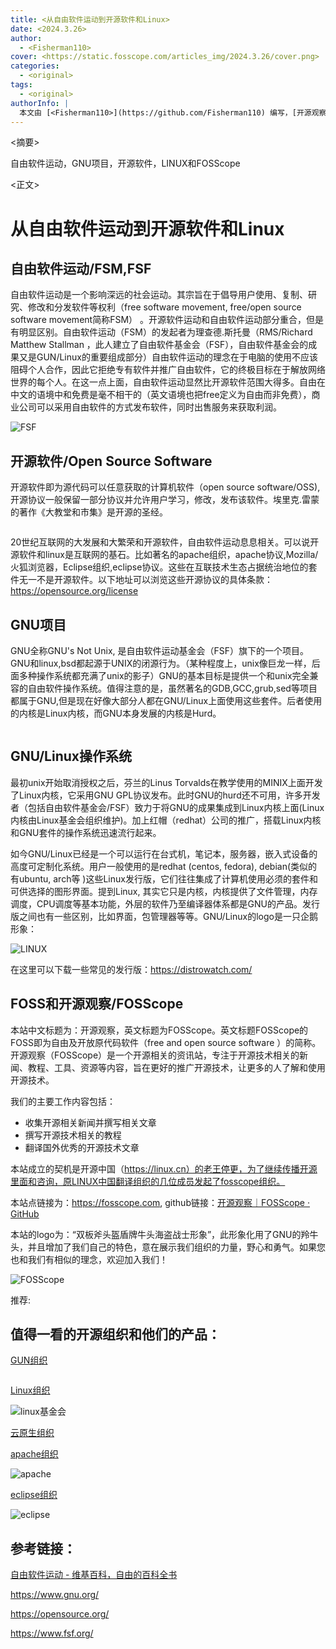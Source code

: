 ```yaml
---
title: <从自由软件运动到开源软件和Linux>
date: <2024.3.26>
author:
  - <Fisherman110>
cover: <https://static.fosscope.com/articles_img/2024.3.26/cover.png>
categories:
  - <original>
tags:
  - <original>
authorInfo: |
  本文由 [<Fisherman110>](https://github.com/Fisherman110) 编写，[开源观察](https://fosscope.com/) 荣誉推出。
---
```


<!-- 所有在被 `<>` 标记的地方都需要被替换成对应的内容 -->

<摘要>

自由软件运动，GNU项目，开源软件，LINUX和FOSScope

<!-- more -->

<正文>

# 从自由软件运动到开源软件和Linux

## 自由软件运动/FSM,FSF

自由软件运动是一个影响深远的社会运动。其宗旨在于倡导用户使用、复制、研究、修改和分发软件等权利（free software movement, free/open source software movement简称FSM） 。开源软件运动和自由软件运动部分重合，但是有明显区别。自由软件运动（FSM）的发起者为理查德.斯托曼（RMS/Richard Matthew Stallman ，此人建立了自由软件基金会（FSF），自由软件基金会的成果又是GUN/Linux的重要组成部分）自由软件运动的理念在于电脑的使用不应该阻碍个人合作，因此它拒绝专有软件并推广自由软件，它的终极目标在于解放网络世界的每个人。在这一点上面，自由软件运动显然比开源软件范围大得多。自由在中文的语境中和免费是毫不相干的（英文语境也把free定义为自由而非免费），商业公司可以采用自由软件的方式发布软件，同时出售服务来获取利润。

<img src="https://static.fsf.org/common/img/logo-new.png" title="" alt="FSF" data-align="center">

## 开源软件/Open Source Software

开源软件即为源代码可以任意获取的计算机软件（open source software/OSS),开源协议一般保留一部分协议并允许用户学习，修改，发布该软件。埃里克.雷蒙的著作《大教堂和市集》是开源的圣经。

<img src="https://i0.wp.com/opensource.org/wp-content/uploads/2023/03/cropped-OSI-horizontal-large.png?fit=640%2C229&ssl=1" title="" alt="" data-align="center">

20世纪互联网的大发展和大繁荣和开源软件，自由软件运动息息相关。可以说开源软件和linux是互联网的基石。比如著名的apache组织，apache协议,Mozilla/火狐浏览器，Eclipse组织,eclipse协议。这些在互联技术生态占据统治地位的套件无一不是开源软件。以下地址可以浏览这些开源协议的具体条款：https://opensource.org/license

## 

## GNU项目

GNU全称GNU's Not Unix, 是自由软件运动基金会（FSF）旗下的一个项目。GNU和linux,bsd都起源于UNIX的闭源行为。（某种程度上，unix像巨龙一样，后面多种操作系统都充满了unix的影子）GNU的基本目标是提供一个和unix完全兼容的自由软件操作系统。值得注意的是，虽然著名的GDB,GCC,grub,sed等项目都属于GNU,但是现在好像大部分人都在GNU/Linux上面使用这些套件。后者使用的内核是Linux内核，而GNU本身发展的内核是Hurd。

<img src="https://www.gnu.org/graphics/heckert_gnu.transp.small.png" title="" alt="" data-align="center">

## GNU/Linux操作系统

最初unix开始取消授权之后，芬兰的Linus Torvalds在教学使用的MINIX上面开发了Linux内核，它采用GNU GPL协议发布。此时GNU的hurd还不可用，许多开发者（包括自由软件基金会/FSF）致力于将GNU的成果集成到Linux内核上面(Linux内核由Linux基金会组织维护)。加上红帽（redhat）公司的推广，搭载Linux内核和GNU套件的操作系统迅速流行起来。

如今GNU/Linux已经是一个可以运行在台式机，笔记本，服务器，嵌入式设备的高度可定制化系统。用户一般使用的是redhat (centos, fedora), debian(类似的有ubuntu, arch等 )这些Linux发行版，它们往往集成了计算机使用必须的套件和可供选择的图形界面。提到Linux, 其实它只是内核，内核提供了文件管理，内存调度，CPU调度等基本功能，外层的软件乃至编译器体系都是GNU的产品。发行版之间也有一些区别，比如界面，包管理器等等。GNU/Linux的logo是一只企鹅形象：

<img src="https://www.kernel.org/theme/images/logos/tux.png" title="" alt="LINUX" data-align="center">

在这里可以下载一些常见的发行版：https://distrowatch.com/

## FOSS和开源观察/FOSScope

本站中文标题为：开源观察，英文标题为FOSScope。英文标题FOSScope的FOSS即为自由及开放原代码软件（free and open source software ）的简称。开源观察（FOSScope）是一个开源相关的资讯站，专注于开源技术相关的新闻、教程、工具、资源等内容，旨在更好的推广开源技术，让更多的人了解和使用开源技术。

我们的主要工作内容包括：

- 收集开源相关新闻并撰写相关文章
- 撰写开源技术相关的教程
- 翻译国外优秀的开源技术文章

本站成立的契机是开源中国（https://linux.cn）的老王停更，为了继续传播开源里面和咨询，原LINUX中国翻译组织的几位成员发起了fosscope组织。

本站点链接为：https://fosscope.com, github链接：[开源观察｜FOSScope · GitHub](https://github.com/FOSScope)

本站的logo为：“双板斧头盔盾牌牛头海盗战士形象”，此形象化用了GNU的羚牛头，并且增加了我们自己的特色，意在展示我们组织的力量，野心和勇气。如果您也和我们有相似的理念，欢迎加入我们！

<img src="https://static.fosscope.com/img/fosscope-logo/FOSScope900.png" title="" alt="FOSScope" data-align="left">

推荐:

## 值得一看的开源组织和他们的产品：

[GUN组织]([https://www.gnu.org/](https://www.gnu.org/))

<img title="" src="https://www.gnu.org/graphics/heckert_gnu.transp.small.png" alt="" data-align="center">

[Linux组织](https://www.linuxfoundation.org/)

<img title="" src="https://www.linuxfoundation.org/hubfs/LF%20Logo%20White.svg" alt="linux基金会" data-align="center">

[云原生组织](https://www.cncf.io/)

[apache组织](https://www.apache.org/)

<img title="" src="https://www.apache.org/img/asf-estd-1999-logo.jpg" alt="apache" data-align="center">

[eclipse组织](https://www.eclipse.org/)

<img src="https://www.eclipse.org/eclipse.org-common/themes/solstice/public/images/logo/eclipse-foundation-grey-orange.svg" title="" alt="eclipse" data-align="center">

## 参考链接：

[自由软件运动 - 维基百科，自由的百科全书](https://zh.wikipedia.org/zh-cn/%E8%87%AA%E7%94%B1%E8%BD%AF%E4%BB%B6%E8%BF%90%E5%8A%A8)

https://www.gnu.org/

https://opensource.org/

https://www.fsf.org/
